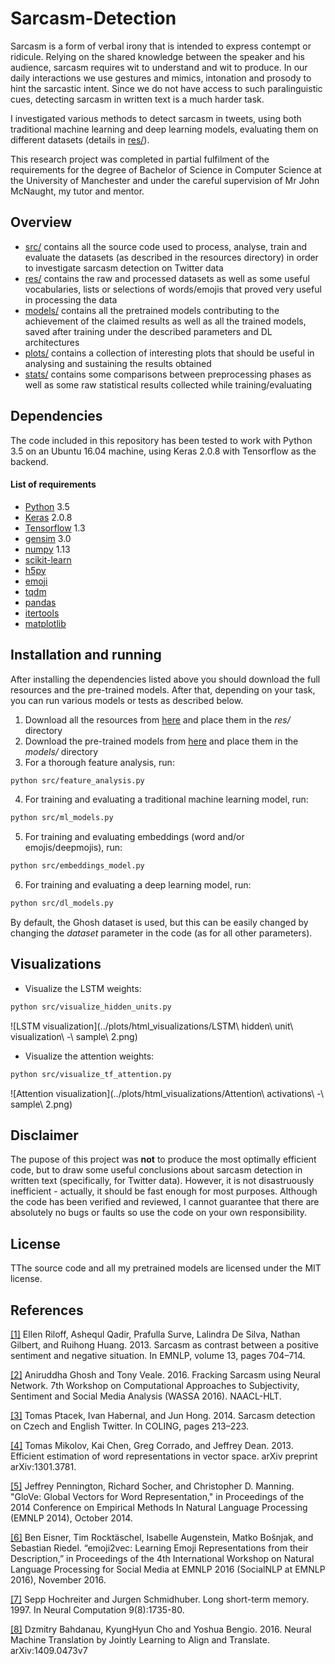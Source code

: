# Sarcasm-Detection

Sarcasm is a form of verbal irony that is intended to express contempt or ridicule. Relying on the shared knowledge between the speaker and his audience, sarcasm requires wit to understand and wit to produce. In our daily interactions we use gestures and mimics, intonation and prosody to hint the sarcastic intent. Since we do not have access to such paralinguistic cues, detecting sarcasm in written text is a much harder task.

I investigated various methods to detect sarcasm in tweets, using both traditional machine learning and deep learning models, evaluating them on different datasets (details in [res/](res)).

This research project was completed in partial fulfilment of the requirements for the degree of Bachelor of Science in Computer Science at the University of Manchester and under the careful supervision of Mr John McNaught, my tutor and mentor.

## Overview
* [src/](src) contains all the source code used to process, analyse, train and evaluate the datasets (as described in the resources directory) in order to investigate sarcasm detection on Twitter data
* [res/](res) contains the raw and processed datasets as well as some useful vocabularies, lists or selections of words/emojis that proved very useful in processing the data
* [models/](model) contains all the pretrained models contributing to the achievement of the claimed results as well as all the trained models, saved after training under the described parameters and DL architectures
* [plots/](plots) contains a collection of interesting plots that should be useful in analysing and sustaining the results obtained
* [stats/](stats) contains some comparisons between preprocessing phases as well as some raw statistical results collected while training/evaluating

## Dependencies

The code included in this repository has been tested to work with Python 3.5 on an Ubuntu 16.04 machine, using Keras 2.0.8 with Tensorflow as the backend.

#### List of requirements
* [Python](https://www.python.org/downloads/) 3.5
* [Keras](https://github.com/fchollet/keras) 2.0.8
* [Tensorflow](https://www.tensorflow.org/install/) 1.3
* [gensim](https://github.com/RaRe-Technologies/gensim) 3.0
* [numpy](https://github.com/numpy/numpy) 1.13
* [scikit-learn](https://github.com/scikit-learn/scikit-learn)
* [h5py](https://github.com/h5py/h5py)
* [emoji](https://github.com/carpedm20/emoji)
* [tqdm](https://github.com/tqdm/tqdm)
* [pandas](https://github.com/pandas-dev/pandas)
* [itertools](https://pypi.python.org/pypi/more-itertools) 
* [matplotlib](https://github.com/matplotlib/matplotlib)

## Installation and running

After installing the dependencies listed above you should download the full resources and the pre-trained models. After that, depending on your task, you can run various models or tests as described below.

1. Download all the resources from [here](https://drive.google.com/open?id=1AcGulyTXcrsn6hStefD3M0MNrzkxV_1n) and place them in the *res/* directory
2. Download the pre-trained models from [here](https://drive.google.com/open?id=1ss9-4LEzuKC-p1s0lLa0XVu2_ERM-ynL) and place them in the *models/* directory
3. For a thorough feature analysis, run:
```bash
python src/feature_analysis.py
```
4. For training and evaluating a traditional machine learning model, run:
```bash
python src/ml_models.py
```
5. For training and evaluating embeddings (word and/or emojis/deepmojis), run:
```bash
python src/embeddings_model.py
```
6. For training and evaluating a deep learning model, run:
```bash
python src/dl_models.py
```

By default, the Ghosh dataset is used, but this can be easily changed by changing the *dataset* parameter in the code (as for all other parameters).

## Visualizations
* Visualize the LSTM weights:
```bash
python src/visualize_hidden_units.py
```
![LSTM visualization](../plots/html_visualizations/LSTM\ hidden\ unit\ visualization\ -\ sample\ 2.png)

* Visualize the attention weights:
```bash
python src/visualize_tf_attention.py
```

![Attention visualization](../plots/html_visualizations/Attention\ activations\ -\ sample\ 2.png)


## Disclaimer

The pupose of this project was **not** to produce the most optimally efficient code, but to draw some useful conclusions about sarcasm detection in written text (specifically, for Twitter data). However, it is not disastruously inefficient - actually, it should be fast enough for most purposes. Although the code has been verified and reviewed, I cannot guarantee that there are absolutely no bugs or faults so use the code on your own responsibility.

## License

TThe source code and all my pretrained models are licensed under the MIT license.

## References

[[1]](http://www.cs.utah.edu/~riloff/pdfs/official-emnlp13-sarcasm.pdf) Ellen Riloff, Ashequl Qadir, Prafulla Surve, Lalindra De Silva, Nathan Gilbert, and Ruihong Huang. 2013. Sarcasm as contrast between a positive sentiment and negative situation. In EMNLP, volume 13, pages 704–714.

[[2]](http://www.aclweb.org/anthology/W16-0425) Aniruddha Ghosh and Tony Veale. 2016. Fracking Sarcasm using Neural Network. 7th Workshop on Computational Approaches to Subjectivity, Sentiment and Social Media Analysis (WASSA 2016). NAACL-HLT.

[[3]](https://pdfs.semanticscholar.org/0c27/64756299a82659605b132aef9159f61a4171.pdf) Tomas Ptacek, Ivan Habernal, and Jun Hong. 2014. Sarcasm detection on Czech and English Twitter. In COLING, pages 213–223.

[[4]](https://arxiv.org/pdf/1301.3781.pdf) Tomas Mikolov, Kai Chen, Greg Corrado, and Jeffrey Dean. 2013. Efficient estimation of word representations in vector space. arXiv preprint arXiv:1301.3781.

[[5]](http://nlp.stanford.edu/pubs/glove.pdf) Jeffrey Pennington, Richard Socher, and Christopher D. Manning. "GloVe: Global Vectors for Word Representation," in Proceedings of the 2014 Conference on Empirical Methods In Natural Language Processing (EMNLP 2014), October 2014.

[[6]](https://arxiv.org/abs/1609.08359) Ben Eisner, Tim Rocktäschel, Isabelle Augenstein, Matko Bošnjak, and Sebastian Riedel. “emoji2vec: Learning Emoji Representations from their Description,” in Proceedings of the 4th International Workshop on Natural Language Processing for Social Media at EMNLP 2016 (SocialNLP at EMNLP 2016), November 2016.

[[7]](http://www.bioinf.jku.at/publications/older/2604.pdf) Sepp Hochreiter and Jurgen Schmidhuber. Long short-term memory. 1997. In Neural Computation 9(8):1735-80.

[[8]](https://arxiv.org/pdf/1409.0473.pdf) Dzmitry Bahdanau, KyungHyun Cho and Yoshua Bengio. 2016. Neural Machine Translation by Jointly Learning to Align and Translate. arXiv:1409.0473v7
